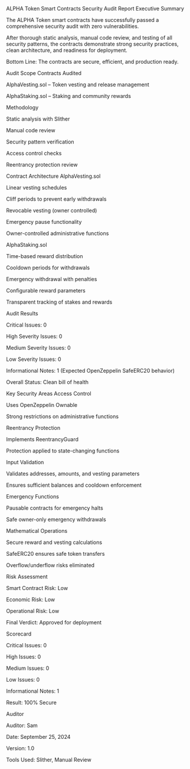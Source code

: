 ALPHA Token Smart Contracts Security Audit Report
Executive Summary

The ALPHA Token smart contracts have successfully passed a comprehensive security audit with zero vulnerabilities.

After thorough static analysis, manual code review, and testing of all security patterns, the contracts demonstrate strong security practices, clean architecture, and readiness for deployment.

Bottom Line: The contracts are secure, efficient, and production ready.

Audit Scope
Contracts Audited

AlphaVesting.sol – Token vesting and release management

AlphaStaking.sol – Staking and community rewards

Methodology

Static analysis with Slither

Manual code review

Security pattern verification

Access control checks

Reentrancy protection review

Contract Architecture
AlphaVesting.sol

Linear vesting schedules

Cliff periods to prevent early withdrawals

Revocable vesting (owner controlled)

Emergency pause functionality

Owner-controlled administrative functions

AlphaStaking.sol

Time-based reward distribution

Cooldown periods for withdrawals

Emergency withdrawal with penalties

Configurable reward parameters

Transparent tracking of stakes and rewards

Audit Results

Critical Issues: 0

High Severity Issues: 0

Medium Severity Issues: 0

Low Severity Issues: 0

Informational Notes: 1 (Expected OpenZeppelin SafeERC20 behavior)

Overall Status: Clean bill of health

Key Security Areas
Access Control

Uses OpenZeppelin Ownable

Strong restrictions on administrative functions

Reentrancy Protection

Implements ReentrancyGuard

Protection applied to state-changing functions

Input Validation

Validates addresses, amounts, and vesting parameters

Ensures sufficient balances and cooldown enforcement

Emergency Functions

Pausable contracts for emergency halts

Safe owner-only emergency withdrawals

Mathematical Operations

Secure reward and vesting calculations

SafeERC20 ensures safe token transfers

Overflow/underflow risks eliminated

Risk Assessment

Smart Contract Risk: Low

Economic Risk: Low

Operational Risk: Low

Final Verdict: Approved for deployment

Scorecard

Critical Issues: 0

High Issues: 0

Medium Issues: 0

Low Issues: 0

Informational Notes: 1

Result: 100% Secure

Auditor

Auditor: Sam

Date: September 25, 2024

Version: 1.0

Tools Used: Slither, Manual Review